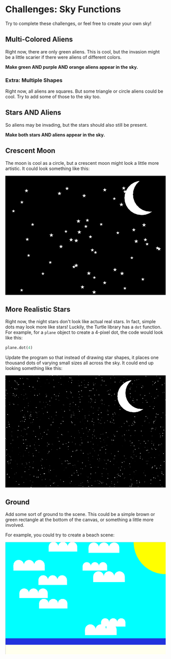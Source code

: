 # Challenges: Sky Functions
Try to complete these challenges, or feel free to create your own sky!

## Multi-Colored Aliens
Right now, there are only green aliens. This is cool, but the invasion might be a little scarier if there were aliens of different colors.

**Make green AND purple AND orange aliens appear in the sky.**

### Extra: Multiple Shapes
Right now, all aliens are squares. But some triangle or circle aliens could be cool. Try to add some of those to the sky too.

## Stars AND Aliens
So aliens may be invading, but the stars should also still be present.

**Make both stars AND aliens appear in the sky.**

## Crescent Moon
The moon is cool as a circle, but a crescent moon might look a little more artistic. It could look something like this:

![](Assets/CrescentMoon.png)

## More Realistic Stars
Right now, the night stars don't look like actual real stars. In fact, simple dots may look more like stars! Luckily, the Turtle library has a `dot` function. For example, for a `plane` object to create a 4-pixel dot, the code would look like this:

```py
plane.dot(4)
```

Update the program so that instead of drawing star shapes, it places one thousand dots of varying small sizes all across the sky. It could end up looking something like this:

![](Assets/DotStars.png)

## Ground
Add some sort of ground to the scene. This could be a simple brown or green rectangle at the bottom of the canvas, or something a little more involved.

For example, you could try to create a beach scene:

![](Assets/BeachScene.png)
